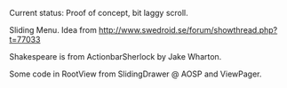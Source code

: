 Current status: Proof of concept, bit laggy scroll. 

Sliding Menu. Idea from http://www.swedroid.se/forum/showthread.php?t=77033 

Shakespeare is from ActionbarSherlock by Jake Wharton. 

Some code in RootView from SlidingDrawer @ AOSP and ViewPager. 


